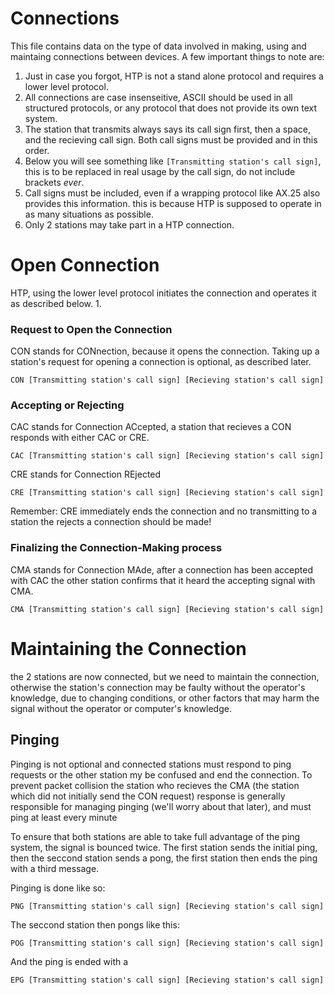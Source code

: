 # Connections
This file contains data on the type of data involved in making, using and maintaing connections between devices. A few important things to note are:

1. Just in case you forgot, HTP is not a stand alone protocol and requires a lower level protocol.
2. All connections are case insenseitive, ASCII should be used in all structured protocols, or any protocol that does not provide its own text system.
3. The station that transmits always says its call sign first, then a space, and the recieving call sign. Both call signs must be provided and in this order.
4. Below you will see something like `[Transmitting station's call sign]`, this is to be replaced in real usage by the call sign, do not include brackets *ever*.
5. Call signs must be included, even if a wrapping protocol like AX.25 also provides this information. this is because HTP is supposed to operate in as many situations as possible.
6. Only 2 stations may take part in a HTP connection.

# Open Connection
HTP, using the lower level protocol initiates the connection and operates it as described below.
1. 

### Request to Open the Connection
CON stands for CONnection, because it opens the connection. Taking up a station's request for opening a connection is optional, as described later.

```
CON [Transmitting station's call sign] [Recieving station's call sign]
```

### Accepting or Rejecting 
CAC stands for Connection ACcepted, a station that recieves a CON responds with either CAC or CRE.

```
CAC [Transmitting station's call sign] [Recieving station's call sign]
```

CRE stands for Connection REjected

```
CRE [Transmitting station's call sign] [Recieving station's call sign]
```

Remember: CRE immediately ends the connection and no transmitting to a station the rejects a connection should be made!

### Finalizing the Connection-Making process
CMA stands for Connection MAde, after a connection has been accepted with CAC the other station confirms that it heard the accepting signal with CMA.

```
CMA [Transmitting station's call sign] [Recieving station's call sign]
```

# Maintaining the Connection
the 2 stations are now connected, but we need to maintain the connection, otherwise the station's connection may be faulty without the operator's knowledge, due to changing conditions, or other factors that may harm the signal without the operator or computer's knowledge.

## Pinging
Pinging is not optional and connected stations must respond to ping requests or the other station my be confused and end the connection. To prevent packet collision the station who recieves the CMA (the station which did not initially send the CON request) response is generally responsible for managing pinging (we'll worry about that later), and must ping at least every minute

To ensure that both stations are able to take full advantage of the ping system, the signal is bounced twice. The first station sends the initial ping, then the seccond station sends a pong, the first station then ends the ping with a third message.

Pinging is done like so:
```
PNG [Transmitting station's call sign] [Recieving station's call sign]
```

The seccond station then pongs like this:

```
POG [Transmitting station's call sign] [Recieving station's call sign]
```

And the ping is ended with a
```
EPG [Transmitting station's call sign] [Recieving station's call sign]
```